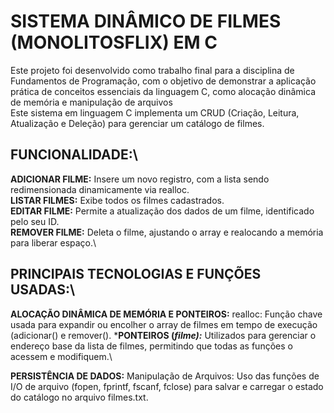# **SISTEMA DINÂMICO DE FILMES (MONOLITOSFLIX) EM C**

Este projeto foi desenvolvido como trabalho final para a disciplina de Fundamentos de Programação, com o objetivo de demonstrar a aplicação prática de conceitos essenciais da linguagem C, como alocação dinâmica de memória e manipulação de arquivos\
Este sistema em linguagem C implementa um CRUD (Criação, Leitura, Atualização e Deleção) para gerenciar um catálogo de filmes.


## FUNCIONALIDADE:\
**ADICIONAR FILME:** Insere um novo registro, com a lista sendo redimensionada dinamicamente via realloc.\
**LISTAR FILMES:** Exibe todos os filmes cadastrados.\
**EDITAR FILME:** Permite a atualização dos dados de um filme, identificado pelo seu ID.\
**REMOVER FILME:** Deleta o filme, ajustando o array e realocando a memória para liberar espaço.\

## PRINCIPAIS TECNOLOGIAS E FUNÇÕES USADAS:\
**ALOCAÇÃO DINÂMICA DE MEMÓRIA E PONTEIROS:** realloc: Função chave usada para expandir ou encolher o array de filmes em tempo de execução (adicionar() e remover().
***PONTEIROS (*filme):*** Utilizados para gerenciar o endereço base da lista de filmes, permitindo que todas as funções o acessem e modifiquem.\

**PERSISTÊNCIA DE DADOS:** Manipulação de Arquivos: Uso das funções de I/O de arquivo (fopen, fprintf, fscanf, fclose) para salvar e carregar o estado do catálogo no arquivo filmes.txt.
